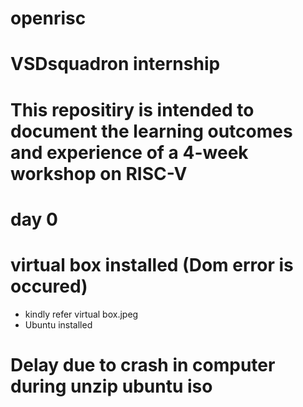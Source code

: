 # openrisc
# VSDsquadron internship
# This repositiry is intended to document the learning outcomes and experience of a 4-week workshop on RISC-V 
# day 0
# virtual box installed (Dom error is occured)
 - 	kindly refer virtual box.jpeg
 - 	 Ubuntu installed

# Delay due to crash in computer during unzip ubuntu iso
